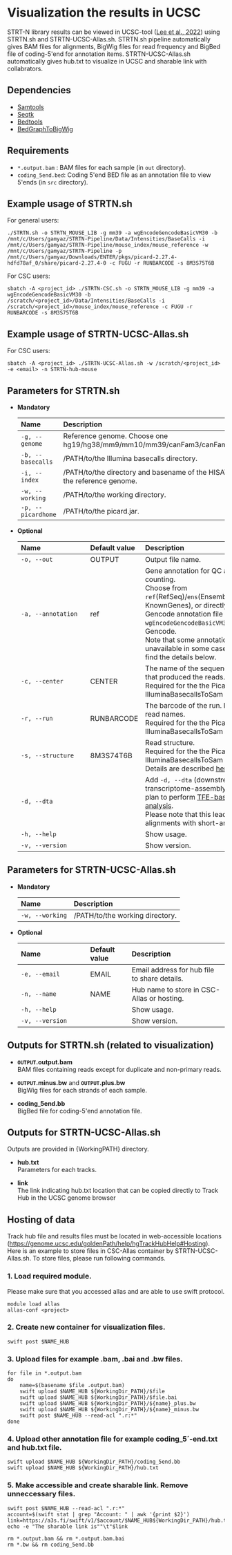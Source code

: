 # Visualization the results in UCSC

STRT-N library results can be viewed in UCSC-tool ([Lee et al., 2022](https://academic.oup.com/nar/article/50/D1/D1115/6413593?login=false)) using STRTN.sh and STRTN-UCSC-Allas.sh. STRTN.sh pipeline automatically gives BAM files for alignments, BigWig files for read frequency and BigBed file of coding-5'end for annotation items. STRTN-UCSC-Allas.sh automatically gives hub.txt to visualize in UCSC and sharable link with collabrators.

## Dependencies
- [Samtools](https://www.htslib.org/)
- [Seqtk](https://github.com/lh3/seqtk)
- [Bedtools](https://bedtools.readthedocs.io/en/latest/)
- [BedGraphToBigWig](https://github.com/ucscGenomeBrowser/kent/releases/tag/v377_base)

## Requirements
- `*.output.bam` : BAM files for each sample (in `out` directory).
- `coding_5end.bed`: Coding 5'end BED file as an annotation file to view 5'ends (in `src` directory). 

## Example usage of STRTN.sh
For general users:
```
./STRTN.sh -o STRTN_MOUSE_LIB -g mm39 -a wgEncodeGencodeBasicVM30 -b /mnt/c/Users/gamyaz/STRTN-Pipeline/Data/Intensities/BaseCalls -i /mnt/c/Users/gamyaz/STRTN-Pipeline/mouse_index/mouse_reference -w /mnt/c/Users/gamyaz/STRTN-Pipeline -p /mnt/c/Users/gamyaz/Downloads/ENTER/pkgs/picard-2.27.4-hdfd78af_0/share/picard-2.27.4-0 -c FUGU -r RUNBARCODE -s 8M3S75T6B
```
For CSC users:
```
sbatch -A <project_id> ./STRTN-CSC.sh -o STRTN_MOUSE_LIB -g mm39 -a wgEncodeGencodeBasicVM30 -b /scratch/<project_id>/Data/Intensities/BaseCalls -i /scratch/<project_id>/mouse_index/mouse_reference -c FUGU -r RUNBARCODE -s 8M3S75T6B
```

## Example usage of STRTN-UCSC-Allas.sh
For CSC users:
```
sbatch -A <project_id> ./STRTN-UCSC-Allas.sh -w /scratch/<project_id> -e <email> -n STRTN-hub-mouse
```

## Parameters for STRTN.sh
- __Mandatory__

   | Name | Description |
   | :--- | :--- |
   | `-g, --genome` | Reference genome. Choose one hg19/hg38/mm9/mm10/mm39/canFam3/canFam6/bosTau9. |
   | `-b, --basecalls` | /PATH/to/the Illumina basecalls directory.|
   | `-i, --index` | /PATH/to/the directory and basename of the HISAT2 index for the reference genome. |
   | `-w, --working` | /PATH/to/the working directory. | 
   | `-p, --picardhome` | /PATH/to/the picard.jar. | 

- __Optional__

   | Name&nbsp;&nbsp;&nbsp;&nbsp;&nbsp;&nbsp;&nbsp;&nbsp;&nbsp;&nbsp;&nbsp;&nbsp;&nbsp;&nbsp;&nbsp;&nbsp;&nbsp;&nbsp;&nbsp;&nbsp;&nbsp;&nbsp;&nbsp;|Default value|Description|
   | :--- | :--- | :--- |
   | `-o, --out` | OUTPUT | Output file name.|
   | `-a, --annotation` | ref | Gene annotation for QC and counting. <br> Choose from `ref`(RefSeq)/`ens`(Ensembl)/`kg`(UCSC KnownGenes), or directly input the Gencode annotation file name (eg. `wgEncodeGencodeBasicVM30`) for Gencode. <br>Note that some annotations are unavailable in some cases. Please find the details below.
   | `-c, --center ` | CENTER | The name of the sequencing center that produced the reads.<br>Required for the the Picard IlluminaBasecallsToSam program.|
   | `-r, --run` | RUNBARCODE | The barcode of the run. Prefixed to read names.<br>Required for the the Picard IlluminaBasecallsToSam program.|
   | `-s, --structure` | 8M3S74T6B | Read structure.<br>Required for the the Picard IlluminaBasecallsToSam program.<br>Details are described [here](https://software.broadinstitute.org/gatk/documentation/tooldocs/4.0.4.0/picard_illumina_IlluminaBasecallsToSam.php#--READ_STRUCTURE).|
   | `-d, --dta` | | Add `-d, --dta` (downstream-transcriptome-assembly) if you plan to perform [TFE-based analysis](https://github.com/my0916/STRT2/blob/master/TFE-README.md).<br>Please note that this leads to fewer alignments with short-anchors.|
   | `-h, --help`| | Show usage.|
   | `-v, --version`| | Show version.|

## Parameters for STRTN-UCSC-Allas.sh
- __Mandatory__

   | Name | Description |
   | :--- | :--- |
   | `-w, --working` | /PATH/to/the working directory. | 
   
- __Optional__

   | Name&nbsp;&nbsp;&nbsp;&nbsp;&nbsp;&nbsp;&nbsp;&nbsp;&nbsp;&nbsp;&nbsp;&nbsp;&nbsp;&nbsp;&nbsp;&nbsp;&nbsp;&nbsp;&nbsp;&nbsp;&nbsp;&nbsp;&nbsp;|Default value|Description|
   | :--- | :--- | :--- |
   | `-e, --email` | EMAIL | Email address for hub file to share details.|
   | `-n, --name` | NAME | Hub name to store in CSC-Allas or hosting.|
   | `-h, --help`| | Show usage.|
   | `-v, --version`| | Show version.|

## Outputs for STRTN.sh (related to visualization)

- __`OUTPUT`.output.bam__ <br>
BAM files containing reads except for duplicate and non-primary reads.

- __`OUTPUT`.minus.bw__ and __`OUTPUT`.plus.bw__ <br>
BigWig files for each strands of each sample.

- __coding_5end.bb__ <br>
BigBed file for coding-5'end annotation file.

## Outputs for STRTN-UCSC-Allas.sh
Outputs are provided in {WorkingPATH} directory.

- __hub.txt__ <br>
Parameters for each tracks. 

- __link__ <br>
The link indicating hub.txt location that can be copied directly to Track Hub in the UCSC genome browser

## Hosting of data
Track hub file and results files must be located in web-accessible locations (https://genome.ucsc.edu/goldenPath/help/hgTrackHubHelp#Hosting). 
Here is an example to store files in CSC-Allas container by STRTN-UCSC-Allas.sh. To store files, please run following commands.

### 1. Load required module.
Please make sure that you accessed allas and are able to use swift protocol. 
```
module load allas
allas-conf <project>
```
### 2. Create new container for visualization files.
```
swift post $NAME_HUB
```
### 3. Upload files for example .bam, .bai and .bw files.
```
for file in *.output.bam
do
    name=$(basename $file .output.bam)
    swift upload $NAME_HUB ${WorkingDir_PATH}/$file
    swift upload $NAME_HUB ${WorkingDir_PATH}/$file.bai
    swift upload $NAME_HUB ${WorkingDir_PATH}/${name}_plus.bw
    swift upload $NAME_HUB ${WorkingDir_PATH}/${name}_minus.bw
    swift post $NAME_HUB --read-acl ".r:*"
done
```
### 4. Upload other annotation file for example coding_5´-end.txt and hub.txt file.
```
swift upload $NAME_HUB ${WorkingDir_PATH}/coding_5end.bb
swift upload $NAME_HUB ${WorkingDir_PATH}/hub.txt
```
### 5. Make accessible and create sharable link. Remove unneccessary files.
```
swift post $NAME_HUB --read-acl ".r:*"
account=$(swift stat | grep "Account: " | awk '{print $2}')
link=https://a3s.fi/swift/v1/$account/$NAME_HUB${WorkingDir_PATH}/hub.txt
echo -e "The sharable link is""\t"$link

rm *.output.bam && rm *.output.bam.bai 
rm *.bw && rm coding_5end.bb
```
